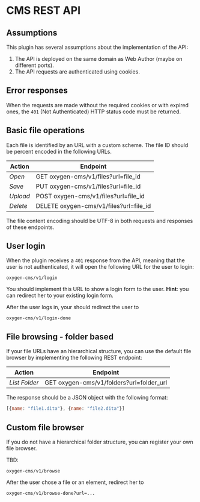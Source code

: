 CMS REST API
============ 

Assumptions
-----------

This plugin has several assumptions about the implementation of the API:

1. The API is deployed on the same domain as Web Author (maybe on different ports).
2. The API requests are authenticated using cookies.

Error responses
---------------

When the requests are made without the required cookies or with expired ones, the `401` (Not Authenticated) HTTP status code must be returned.

Basic file operations
---------------------

Each file is identified by an URL with a custom scheme. The file ID should be percent encoded in the following URLs.

| Action   | Endpoint  |
|----------|-----------|
| *Open*   | GET oxygen-cms/v1/files?url=file_id  |
| *Save*   | PUT oxygen-cms/v1/files?url=file_id  |
| *Upload* | POST oxygen-cms/v1/files?url=file_id  |
| *Delete* | DELETE oxygen-cms/v1/files?url=file_id  |

The file content encoding should be UTF-8 in both requests and responses of these endpoints.

User login
----------

When the plugin receives a `401` response from the API, meaning that the user is not authenticated, it will open the following URL for the user to login:

```
oxygen-cms/v1/login
```

You should implement this URL to show a login form to the user.
**Hint**: you can redirect her to your existing login form.

After the user logs in, your should redirect the user to 

```
oxygen-cms/v1/login-done
```

File browsing - folder based
----------------------------

If your file URLs have an hierarchical structure, you can use the default file browser by implementing the following REST endpoint:

| Action   | Endpoint  |
|----------|-----------|
| *List Folder*     | GET oxygen-cms/v1/folders?url=folder_url  |

The response should be a JSON object with the following format:

```javascript
[{name: "file1.dita"}, {name: "file2.dita"}]
```

Custom file browser
-------------------

If you do not have a hierarchical folder structure, you can register your own file browser.

TBD: 
```
oxygen-cms/v1/browse
```
After the user chose a file or an element, redirect her to 
```
oxygen-cms/v1/browse-done?url=...
```
